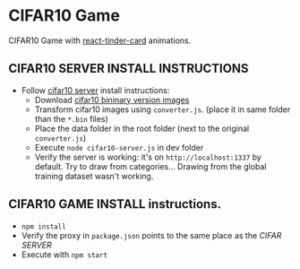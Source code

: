 # CIFAR10 Game 

CIFAR10 Game with [react-tinder-card](https://github.com/3DJakob/react-tinder-card) animations.

## CIFAR10 SERVER INSTALL INSTRUCTIONS
* Follow [cifar10 server](https://npm.io/package/cifar10) install instructions:
  * Download [cifar10 bininary version images](https://www.cs.toronto.edu/~kriz/cifar.html)
  * Transform cifar10 images using `converter.js`. (place it in same folder than the `*.bin` files)
  * Place the data folder in the root folder (next to the original `converter.js`)
  * Execute `node cifar10-server.js` in dev folder
  * Verify the server is working: it's on `http://localhost:1337` by default. Try to draw from categories... Drawing from the global training dataset wasn't working.

## CIFAR10 GAME INSTALL instructions.
* `npm install`
* Verify the proxy in `package.json` points to the same place as the *CIFAR SERVER*
* Execute with `npm start`
